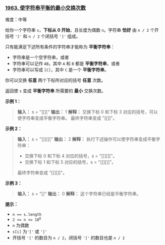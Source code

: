 ### [1963\. 使字符串平衡的最小交换次数](https://leetcode.cn/problems/minimum-number-of-swaps-to-make-the-string-balanced/)

难度：中等

给你一个字符串 `s`，**下标从 $0$ 开始**，且长度为偶数 `n`。字符串 **恰好** 由 `n / 2` 个开括号 `'['` 和 `n / 2` 个闭括号 `']'` 组成。

只有能满足下述所有条件的字符串才能称为 **平衡字符串**：

- 字符串是一个空字符串，或者
- 字符串可以记作 `AB`，其中 `A` 和 `B` 都是 **平衡字符串**，或者
- 字符串可以写成 `[C]`，其中 `C` 是一个 **平衡字符串**。

你可以交换 **任意** 两个下标所对应的括号 **任意** 次数。

返回使 `s` 变成 **平衡字符串** 所需要的 **最小** 交换次数。

**示例 1：**

> **输入：** s = "][]["
> **输出：** 1
> **解释：** 交换下标 0 和下标 3 对应的括号，可以使字符串变成平衡字符串。
> 最终字符串变成 "[[]]"。

**示例 2：**

> **输入：** s = "]]][[["
> **输出：** 2
> **解释：** 执行下述操作可以使字符串变成平衡字符串：
>
> - 交换下标 0 和下标 4 对应的括号，s = "[]][]["。
> - 交换下标 1 和下标 5 对应的括号，s = "[[][]]"。
>
> 最终字符串变成 "[[][]]"。

**示例 3：**

> **输入：** s = "[]"
> **输出：** 0
> **解释：** 这个字符串已经是平衡字符串。

**提示：**

- `n == s.length`
- <code>2 <= n <= 10<sup>6</sup></code>
- `n` 为偶数
- `s[i]` 为`'['` 或 `']'`
- 开括号 `'['` 的数目为 `n / 2`，闭括号 `']'` 的数目也是 `n / 2`
